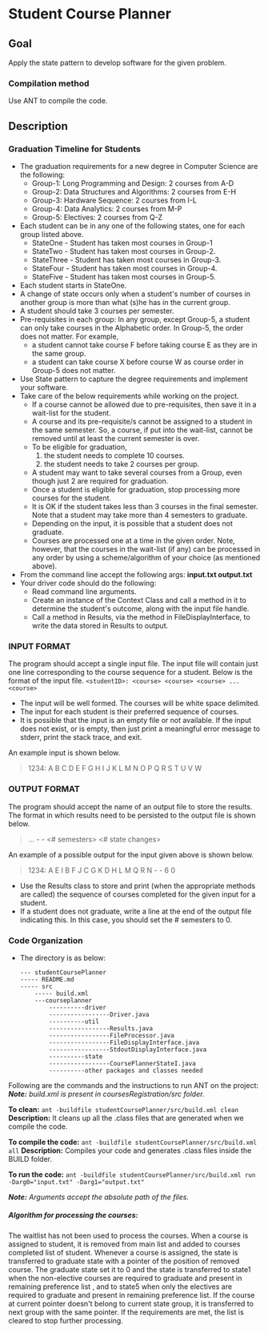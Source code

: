# Student Course Planner

## Goal
Apply the state pattern to develop software for the given problem.
 
### Compilation method
Use ANT to compile the code.

## Description
### Graduation Timeline for Students
- The graduation requirements for a new degree in Computer Science are the following:
    - Group-1: Long Programming and Design: 2 courses from A-D
    - Group-2: Data Structures and Algorithms: 2 courses from E-H
    - Group-3: Hardware Sequence: 2 courses from I-L
    - Group-4: Data Analytics: 2 courses from M-P
    - Group-5: Electives: 2 courses from Q-Z
- Each student can be in any one of the following states, one for each group listed above.
    - StateOne - Student has taken most courses in Group-1
    - StateTwo - Student has taken most courses in Group-2.
    - StateThree - Student has taken most courses in Group-3.
    - StateFour - Student has taken most courses in Group-4.
    - StateFive - Student has taken most courses in Group-5.
- Each student starts in StateOne.
- A change of state occurs only when a student's number of courses in another group is more than what (s)he has in the current group.
- A student should take 3 courses per semester.
- Pre-requisites in each group: In any group, except Group-5, a student can only take courses in the Alphabetic order. In Group-5, the order does not matter. For example,
    - a student cannot take course F before taking course E as they are in the same group.
    - a student can take course X before course W as course order in Group-5 does not matter.
- Use State pattern to capture the degree requirements and implement your software.
- Take care of the below requirements while working on the project.
    - If a course cannot be allowed due to pre-requisites, then save it in a wait-list for the student.
    - A course and its pre-requisite/s cannot be assigned to a student in the same semester. So, a course, if put into the wait-list, cannot be removed until at least the current semester is over.
    - To be eligible for graduation,
        1. the student needs to complete 10 courses.
        2. the student needs to take 2 courses per group.
    - A student may want to take several courses from a Group, even though just 2 are required for graduation.
    - Once a student is eligible for graduation, stop processing more courses for the student.
    - It is OK if the student takes less than 3 courses in the final semester. Note that a student may take more than 4 semesters to graduate.
    - Depending on the input, it is possible that a student does not graduate.
    - Courses are processed one at a time in the given order. Note, however, that the courses in the wait-list (if any) can be processed in any order by using a scheme/algorithm of your choice (as mentioned above).
- From the command line accept the following args: **input.txt output.txt**
- Your driver code should do the following:
    - Read command line arguments.
    - Create an instance of the Context Class and call a method in it to determine the student's outcome, along with the input file handle.
    - Call a method in Results, via the method in FileDisplayInterface, to write the data stored in Results to output.

### INPUT FORMAT
The program should accept a single input file. The input file will contain just one line corresponding to the course sequence for a student. Below is the format of the input file.
	`<studentID>: <course> <course> <course> ... <course>`
- The input will be well formed. The courses will be white space delimited.
- The input for each student is their preferred sequence of courses.
- It is possible that the input is an empty file or not available. If the input does not exist, or is empty, then just print a meaningful error message to stderr, print the stack trace, and exit.

An example input is shown below.
> 1234: A B C D E F G H I J K L M N O P Q R S T U V W

### OUTPUT FORMAT
The program should accept the name of an output file to store the results. The format in which results need to be persisted to the output file is shown below.
>	<studentID> <course completed> <course completed> ... <course completed> - - <# semesters> <# state changes>

An example of a possible output for the input given above is shown below.
>1234: A E I B F J C G K D H L M Q R N - - 6 0

- Use the Results class to store and print (when the appropriate methods are called) the sequence of courses completed for the given input for a student.
- If a student does not graduate, write a line at the end of the output file indicating this. In this case, you should set the # semesters to 0.

### Code Organization
- The directory is as below:
    ```
    --- studentCoursePlanner
    ----- README.md
    ----- src
        ----- build.xml
        ---courseplanner
            ----------driver
            -----------------Driver.java
            ----------util
            -----------------Results.java
            -----------------FileProcessor.java
            -----------------FileDisplayInterface.java
            -----------------StdoutDisplayInterface.java
            ----------state
            -----------------CoursePlannerStateI.java
            ----------other packages and classes needed
    ```
    
    
    
Following are the commands and the instructions to run ANT on the project:
***Note:** build.xml is present in coursesRegistration/src folder.*

**To clean:** `ant -buildfile studentCoursePlanner/src/build.xml clean`
**Description:** It cleans up all the .class files that are generated when we compile the code.

**To compile the code:** `ant -buildfile studentCoursePlanner/src/build.xml all`
**Description:** Compiles your code and generates .class files inside the BUILD folder.

**To run the code:** `ant -buildfile studentCoursePlanner/src/build.xml run  -Darg0="input.txt" -Darg1="output.txt"`

***Note:** Arguments accept the absolute path of the files.*

##### Algorithm for processing the courses:

The waitlist has not been used to process the courses. When a course is assigned to student, it is removed from main list and added to courses completed list of student. Whenever a course is assigned, the state is transferred to graduate state with a pointer of the position of removed course. The graduate state set it to 0 and the state is transferred to state1 when the non-elective courses are required to graduate and present in remaining preference list , and to state5 when only the electives are required to graduate and present in remaining preference list. If the course at current pointer doesn't belong to current state group, it is transferred to next group with the same pointer. If the requirements are met, the list is cleared to stop further processing. 